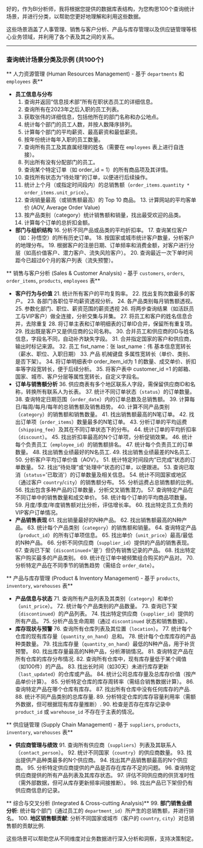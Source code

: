 好的，作为BI分析师，我将根据您提供的数据库表结构，为您构思100个查询统计场景，并进行分类，以帮助您更好地理解和利用这些数据。

这些场景涵盖了人事管理、销售与客户分析、产品与库存管理以及供应链管理等核心业务领域，并利用了各个表及其之间的关系。

---

### 查询统计场景分类及示例 (共100个)

** 人力资源管理 (Human Resources Management) - 基于 `departments` 和 `employees` 表**

*   **员工信息与分布**
    1.  查询并返回“信息技术部”所有在职状态员工的详细信息。
    2.  查询所有在2023年之后入职的员工列表。
    3.  获取张伟的详细信息，包括他所在的部门名称和办公地点。
    4.  统计每个部门的员工人数，并按人数降序排列。
    5.  计算每个部门的平均薪资、最高薪资和最低薪资。
    6.  按年份统计每年入职的员工数量。
    7.  查询所有员工及其直属经理的姓名（需要在 `employees` 表上进行自连接）。
    8.  列出所有没有分配部门的员工。
    9.  查询某个特定订单（如 order_id = 1）的所有商品项及其详情。
    10. 查找所有状态为“待处理”的订单，以便进行后续操作。
    11. 统计上个月（或指定时间段内）的总销售额（`order_items.quantity * order_items.unit_price`）。
    12. 查询销量最高（或销售额最高）的 Top 10 商品。
        13. 计算网站的平均客单价 (AOV, Average Order Value)
    14. 按产品类别（category）统计销售额和销量，找出最受欢迎的品类。
    15. 计算每个订单的总折扣金额。
*   **部门与组织结构**
    16. 分析不同产品或品类的平均折扣率。
    17. 查询某位客户（如：孙悟空）的所有历史订单。
    18. 按国家或城市统计客户数量，分析客户的地理分布。
    19. 根据客户的注册日期、订单频率和消费金额，对客户进行分层（如高价值客户、潜力客户、流失风险客户）。
    20. 查询最近一次下单时间距今已超过6个月的客户列表（流失预警）。

** 销售与客户分析 (Sales & Customer Analysis) - 基于 `customers`, `orders`, `order_items`, `products`, `employees` 表**

*   **客户行为与价值**
    21. 统计所有客户的平均复购率。
    22. 找出复购次数最多的客户。
    23. 各部门各职位平均薪资透视分析。
    24. 各产品类别每月销售额透视。
    25. 参数化部门、职位、薪资范围的薪资透视
    26. 将两步查询结果（如活跃员工与VIP客户）做全连接，分析交集与并集。
    27. 将员工和客户的姓名信息合并，去除重复
    28. 将订单主表和订单明细表的订单ID合并，保留所有重复项。
    29. 找出既是客户又是供应商的公司名称。
    30. 合并员工和供应商的ID与姓名信息，字段名不同，自动补齐缺失字段。
    31. 合并指定国家的客户和供应商，输出时标记来源。
    32. 员工  fist_name：张 last_name：伟 基本信息宽转长（薪水、职位、入职日期）
    33. 产品 机械键盘 多属性宽转长（单价、类别、是否下架）。
    34. 将订单明细表中 order_item_id为 1 的数量、成交单价、折扣率等字段宽转长，便于后续分析。
    35. 将客户表中 customer_id =1 的邮箱、国家、城市、客户分层等属性宽转长，自定义字段名。
*   **订单与销售额分析**
    36. 供应商表有多个地区联系人字段，需保留供应商ID和名称，转换所有联系人为长表。
    37. 统计不同订单状态（`status`）的订单数量。
    38. 查询特定日期范围（`order_date`）内的订单总数及总销售额。
    39. 计算每日/每周/每月/每年的总销售额及销售趋势。
    40. 计算不同产品类别（`category`）的销售额和销售数量。
    41. 找出销售额最高的N笔订单。
    42. 找出订单项（`order_items`）数量最多的N笔订单。
    43. 分析订单的平均运费（`shipping_fee`）及其在不同订单状态下的分布。
    44. 统计订单的平均折扣率（`discount`）。
    45. 找出折扣率最高的N个订单项，分析促销效果。
    46. 统计每个负责员工（`employee_id`）的销售额排名。
    47. 统计每个负责员工的订单数量。
    48. 找出销售业绩最好的N名员工.
    49. 找出销售业绩最差的N名员工.
    50. 分析客户平均订单价值（AOV）。
    51. 统计特定时间段内“已完成”状态的订单数量。
    52. 找出“待处理”或“处理中”状态的订单，以便跟进。
    53. 查询已取消（`status`='已取消'）的订单数量及相关信息。
    54. 统计不同国家或地区（通过客户 `country`/`city`）的销售额分布。
    55. 分析运费占总销售额的比例。
    56. 找出包含多种产品的订单数量，分析交叉销售潜力。
    57. 查询特定产品在不同订单中的销售数量和成交单价。
    58. 统计每个订单的平均商品项数量。
    59. 月度/季度/年度销售额对比分析，评估增长率。
    60. 找出特定员工负责的VIP客户订单情况。
*   **产品销售表现**
    61. 找出销量最好的N种产品。
    62. 找出销售额最高的N种产品。
    63. 统计每个产品类别（`category`）的销售额和销量。
    64. 查询特定产品（`product_id`）的所有订单项信息。
    65. 找出单价（`unit_price`）最高/最低的N种产品。
    66. 分析不同供应商（`supplier_id`）提供的产品的销售表现。
    67. 查询已下架（`discontinued`='是'）但仍有销售记录的产品。
    68. 找出特定客户购买最多的产品类别。
    69. 统计在订单中被频繁组合购买的产品对。
    70. 分析特定产品在不同季节的销售趋势（需结合 `order_date`）。

** 产品与库存管理 (Product & Inventory Management) - 基于 `products`, `inventory`, `warehouses` 表**

*   **产品信息与状态**
    71. 查询所有产品列表及其类别（`category`）和单价（`unit_price`）。
    72. 统计每个产品类别的产品数量。
    73. 查询已下架（`discontinued`）的产品列表。
    74. 找出特定供应商（`supplier_id`）提供的所有产品。
    75. 分析产品生命周期（通过 `discontinued` 状态和销售数据）。
*   **库存现状与预警**
    76. 查询所有仓库列表及其位置（`location`）。
    77. 统计每个仓库的现有库存量（`quantity_on_hand`）总和。
    78. 统计每个仓库库存的产品种类数量。
    79. 找出库存量（`quantity_on_hand`）最低的N种产品，用于补货预警。
    80. 找出库存量最高的N种产品，分析滞销情况。
    81. 查询特定产品在所有仓库的库存分布情况.
    82. 查询所有仓库中，现有库存量低于某个阈值（如100件）的产品。
    83. 找出长时间（如30天）未进行库存更新（`last_updated`）的仓库或产品。
    84. 统计公司总库存量及总库存价值（按产品单价计算）。
    85. 分析特定仓库的库存周转率（需结合销售数据计算）。
    86. 查询特定产品在哪个仓库有库存。
    87. 找出所有仓库中没有任何库存的产品.
    88. 统计不同产品类别的总库存量.
    89. 分析特定仓库的库存容量利用率（需额外数据，但可根据现有库存量推断）.
    90. 检查是否存在库存记录中 `product_id` 或 `warehouse_id` 不存在于主表的情况。

** 供应链管理 (Supply Chain Management) - 基于 `suppliers`, `products`, `inventory`, `warehouses` 表**

*   **供应商管理与绩效**
    91. 查询所有供应商（`suppliers`）列表及其联系人（`contact_person`）。
    92. 统计不同国家（`country`）的供应商数量。
    93. 找出提供产品种类最多的N个供应商。
    94. 找出其产品销售额最高的N个供应商。
    95. 分析特定供应商提供的产品是否存在库存不足的问题。
    96. 查询特定供应商提供的所有产品列表及其库存状态。
    97. 评估不同供应商的供货准时性（需外部数据，但可从库存更新频率间接推断）。
    98. 找出产品已下架但仍有供应商信息的记录。

** 综合与交叉分析 (Integrated & Cross-cutting Analysis)**
    99. **部门销售业绩分析**: 统计每个部门（通过员工的 `department_id`）所产生的总销售额，并进行排名。
    100. **地区销售额贡献**: 分析不同国家或城市（客户的 `country`, `city`）对总销售额的贡献比例.

这些场景可以帮助您从不同维度对业务数据进行深入分析和洞察，支持决策制定。